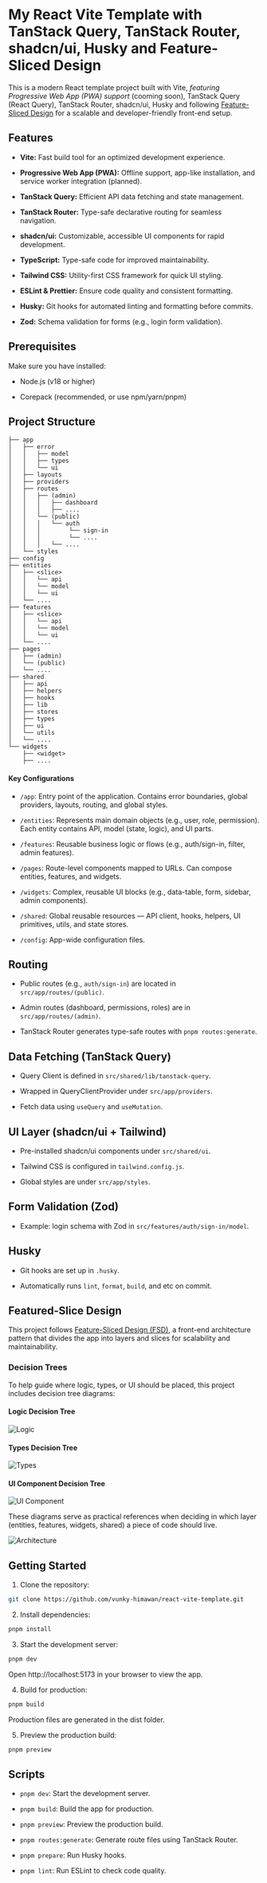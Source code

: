 # My React Vite Template with TanStack Query, TanStack Router, shadcn/ui, Husky and Feature-Sliced Design

This is a modern React template project built with Vite, _featuring Progressive Web App (PWA) support_ (cooming soon), TanStack Query (React Query), TanStack Router, shadcn/ui, Husky and following [Feature-Sliced Design](https://feature-sliced.github.io/documentation/) for a scalable and developer-friendly front-end setup.

## Features

- **Vite:** Fast build tool for an optimized development experience.

- **Progressive Web App (PWA):** Offline support, app-like installation, and service worker integration (planned).

- **TanStack Query:** Efficient API data fetching and state management.

- **TanStack Router:** Type-safe declarative routing for seamless navigation.

- **shadcn/ui:** Customizable, accessible UI components for rapid development.

- **TypeScript:** Type-safe code for improved maintainability.

- **Tailwind CSS:** Utility-first CSS framework for quick UI styling.

- **ESLint & Prettier:** Ensure code quality and consistent formatting.

- **Husky:** Git hooks for automated linting and formatting before commits.

- **Zod:** Schema validation for forms (e.g., login form validation).

## Prerequisites

Make sure you have installed:

- Node.js (v18 or higher)

- Corepack (recommended, or use npm/yarn/pnpm)

## Project Structure

```
├── app
│   ├── error
│   │   ├── model
│   │   ├── types
│   │   └── ui
│   ├── layouts
│   ├── providers
│   ├── routes
│   │   ├── (admin)
│   │   │   ├── dashboard
│   │   │   ├── ....
│   │   └── (public)
│   │   │   └── auth
│   │   │        └── sign-in
│   │   │        └── ....
│   │   │   └── ....
│   └── styles
├── config
├── entities
│   ├── <slice>
│   │   └── api
│   │   └── model
│   │   └── ui
│   └── ....
├── features
│   ├── <slice>
│   │   └── api
│   │   └── model
│   │   └── ui
│   └── ....
├── pages
│   ├── (admin)
│   └── (public)
│   └── ....
├── shared
│   ├── api
│   ├── helpers
│   ├── hooks
│   ├── lib
│   ├── stores
│   ├── types
│   ├── ui
│   └── utils
│   └── ....
└── widgets
    ├── <widget>
    ├── ....
```

#### Key Configurations

- `/app`: Entry point of the application. Contains error boundaries, global providers, layouts, routing, and global styles.

- `/entities`: Represents main domain objects (e.g., user, role, permission). Each entity contains API, model (state, logic), and UI parts.

- `/features`: Reusable business logic or flows (e.g., auth/sign-in, filter, admin features).

- `/pages`: Route-level components mapped to URLs. Can compose entities, features, and widgets.

- `/widgets`: Complex, reusable UI blocks (e.g., data-table, form, sidebar, admin components).

- `/shared`: Global reusable resources — API client, hooks, helpers, UI primitives, utils, and state stores.

- `/config`: App-wide configuration files.

## Routing

- Public routes (e.g., `auth/sign-in`) are located in `src/app/routes/(public)`.

- Admin routes (dashboard, permissions, roles) are in `src/app/routes/(admin)`.

- TanStack Router generates type-safe routes with `pnpm routes:generate`.

## Data Fetching (TanStack Query)

- Query Client is defined in `src/shared/lib/tanstack-query`.

- Wrapped in QueryClientProvider under `src/app/providers`.

- Fetch data using `useQuery` and `useMutation`.

## UI Layer (shadcn/ui + Tailwind)

- Pre-installed shadcn/ui components under `src/shared/ui`.

- Tailwind CSS is configured in `tailwind.config.js`.

- Global styles are under `src/app/styles`.

## Form Validation (Zod)

- Example: login schema with Zod in `src/features/auth/sign-in/model`.

## Husky

- Git hooks are set up in `.husky`.

- Automatically runs `lint`, `format`, `build`, and etc on commit.

## Featured-Slice Design

This project follows [Feature-Sliced Design (FSD)](https://feature-sliced.github.io/documentation/), a front-end architecture pattern that divides the app into layers and slices for scalability and maintainability.

### Decision Trees

To help guide where logic, types, or UI should be placed, this project includes decision tree diagrams:

#### Logic Decision Tree

![Logic](https://github.com/user-attachments/assets/48f106c1-9045-4e56-91e8-dd7c76a5d288)

#### Types Decision Tree

![Types](https://github.com/user-attachments/assets/7fad0560-9312-4b13-8e8c-c247aa6ac828)

#### UI Component Decision Tree

![UI Component](https://github.com/user-attachments/assets/5f3bc58c-1aed-4ce1-afaf-f9bc27e71c6a)

These diagrams serve as practical references when deciding in which layer (entities, features, widgets, shared) a piece of code should live.

![Architecture](https://github.com/user-attachments/assets/b8bc3aed-cfe9-40b7-847a-d0c3d2327ea6)

## Getting Started

1. Clone the repository:

```bash
git clone https://github.com/vunky-himawan/react-vite-template.git
```

2. Install dependencies:

```bash
pnpm install
```

3. Start the development server:

```bash
pnpm dev
```

Open http://localhost:5173 in your browser to view the app.

4. Build for production:

```bash
pnpm build
```

Production files are generated in the dist folder.

5. Preview the production build:

```bash
pnpm preview
```

## Scripts

- `pnpm dev`: Start the development server.

- `pnpm build`: Build the app for production.

- `pnpm preview`: Preview the production build.

- `pnpm routes:generate`: Generate route files using TanStack Router.

- `pnpm prepare`: Run Husky hooks.

- `pnpm lint`: Run ESLint to check code quality.
